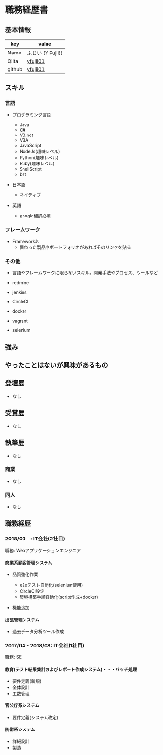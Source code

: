 # 職務経歴書

## 基本情報

|key|value|
|---|-----|
|Name|ふじい (Y Fujii))|
|Qiita|[yfujii01](http://qiita.com/yfujii01)|
|github|[yfujii01](http://github.com/yfujii01)|

## スキル

### 言語

- プログラミング言語
  - Java
  - C#
  - VB.net
  - VBA
  - JavaScript
  - NodeJs(趣味レベル)
  - Python(趣味レベル)
  - Ruby(趣味レベル)
  - ShellScript
  - bat
  
- 日本語
  - ネイティブ
- 英語
  - google翻訳必須

### フレームワーク

- Framework名
  - 関わった製品やポートフォリオがあればそのリンクを貼る

### その他

- 言語やフレームワークに限らないスキル。開発手法やプロセス、ツールなど

- redmine
- jenkins
- CircleCI
- docker
- vagrant
- selenium

## 強み

## やったことはないが興味があるもの

## 登壇歴

- なし

## 受賞歴

- なし

## 執筆歴

- なし

### 商業

- なし

### 同人

- なし

## 職務経歴

### 2018/09 - : IT会社(2社目)

職務: Webアプリケーションエンジニア

#### 商業系顧客管理システム

- 品質強化作業
  - e2eテスト自動化(selenium使用)
  - CircleCI設定
  - 環境構築手順自動化(script作成+docker)

- 機能追加

#### 出張管理システム

- 過去データ分析ツール作成

### 2017/04 - 2018/08: IT会社(1社目)

職務: SE

#### 教育(テスト結果集計およびレポート作成システム)・・・バッチ処理

- 要件定義(新規)
- 全体設計
- 工数管理

#### 官公庁系システム

- 要件定義(システム改定)

#### 防衛系システム

- 詳細設計
- 製造

